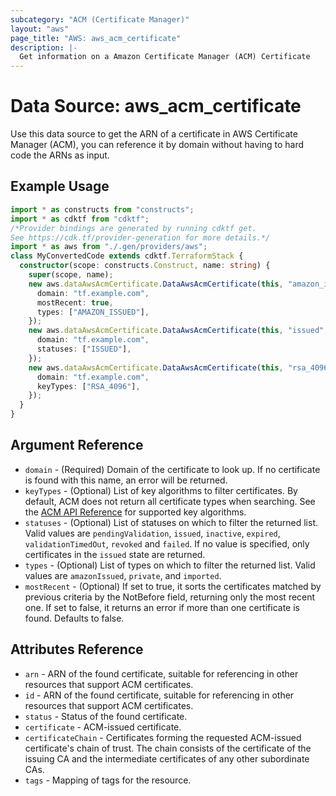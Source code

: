 ```yaml
---
subcategory: "ACM (Certificate Manager)"
layout: "aws"
page_title: "AWS: aws_acm_certificate"
description: |-
  Get information on a Amazon Certificate Manager (ACM) Certificate
---
```


# Data Source: aws_acm_certificate

Use this data source to get the ARN of a certificate in AWS Certificate
Manager (ACM), you can reference
it by domain without having to hard code the ARNs as input.

## Example Usage

```typescript
import * as constructs from "constructs";
import * as cdktf from "cdktf";
/*Provider bindings are generated by running cdktf get.
See https://cdk.tf/provider-generation for more details.*/
import * as aws from "./.gen/providers/aws";
class MyConvertedCode extends cdktf.TerraformStack {
  constructor(scope: constructs.Construct, name: string) {
    super(scope, name);
    new aws.dataAwsAcmCertificate.DataAwsAcmCertificate(this, "amazon_issued", {
      domain: "tf.example.com",
      mostRecent: true,
      types: ["AMAZON_ISSUED"],
    });
    new aws.dataAwsAcmCertificate.DataAwsAcmCertificate(this, "issued", {
      domain: "tf.example.com",
      statuses: ["ISSUED"],
    });
    new aws.dataAwsAcmCertificate.DataAwsAcmCertificate(this, "rsa_4096", {
      domain: "tf.example.com",
      keyTypes: ["RSA_4096"],
    });
  }
}

```

## Argument Reference

* `domain` - (Required) Domain of the certificate to look up. If no certificate is found with this name, an error will be returned.
* `keyTypes` - (Optional) List of key algorithms to filter certificates. By default, ACM does not return all certificate types when searching. See the [ACM API Reference](https://docs.aws.amazon.com/acm/latest/APIReference/API_CertificateDetail.html#ACM-Type-CertificateDetail-KeyAlgorithm) for supported key algorithms.
* `statuses` - (Optional) List of statuses on which to filter the returned list. Valid values are `pendingValidation`, `issued`,
   `inactive`, `expired`, `validationTimedOut`, `revoked` and `failed`. If no value is specified, only certificates in the `issued` state
   are returned.
* `types` - (Optional) List of types on which to filter the returned list. Valid values are `amazonIssued`, `private`, and `imported`.
* `mostRecent` - (Optional) If set to true, it sorts the certificates matched by previous criteria by the NotBefore field, returning only the most recent one. If set to false, it returns an error if more than one certificate is found. Defaults to false.

## Attributes Reference

* `arn` - ARN of the found certificate, suitable for referencing in other resources that support ACM certificates.
* `id` - ARN of the found certificate, suitable for referencing in other resources that support ACM certificates.
* `status` - Status of the found certificate.
* `certificate` - ACM-issued certificate.
* `certificateChain` - Certificates forming the requested ACM-issued certificate's chain of trust. The chain consists of the certificate of the issuing CA and the intermediate certificates of any other subordinate CAs.
* `tags` - Mapping of tags for the resource.

<!-- cache-key: cdktf-0.17.0-pre.15 input-62d777b9cb9aa3bedc384a30995335b799cf4170af27f5835c1b9795b5f80128 -->